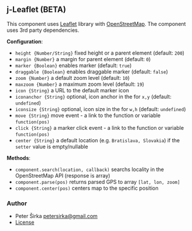 ## j-Leaflet (BETA)

This component uses [Leaflet](https://leafletjs.com/) library with [OpenStreetMap](https://www.openstreetmap.org/). The component uses 3rd party dependencies.

__Configuration__:

- `height {Number/String}` fixed height or a parent element (default: `200`)
- `margin {Number}` a margin for parent element (default: `0`)
- `marker {Boolean}` enables marker (default: `true`)
- `draggable {Boolean}` enables draggable marker (default: `false`)
- `zoom {Number}` a default zoom level (default: `10`)
- `maxzoom {Number}` a maximum zoom level (default: `19`)
- `icon {String}` a URL to the default marker icon
- `iconanchor {String}` optional, icon anchor in the for `x,y` (default: `undefined`)
- `iconsize {String}` optional, icon size in the for `w,h` (default: `undefined`)
- `move {String}` move event - a link to the function or variable `function(pos)`
- `click {String}` a marker click event - a link to the function or variable `function(pos)`
- `center {String}` a default location (e.g. `Bratislava, Slovakia`) if the `setter` value is empty/nullable

__Methods__:

- `component.search(location, callback)` searchs locality in the OpenStreetMap API (response is array)
- `component.parse(pos)` returns parsed GPS to array `[lat, lon, zoom]`
- `component.center(pos)` centers map to the specific position

### Author

- Peter Širka <petersirka@gmail.com>
- [License](https://www.totaljs.com/license/)